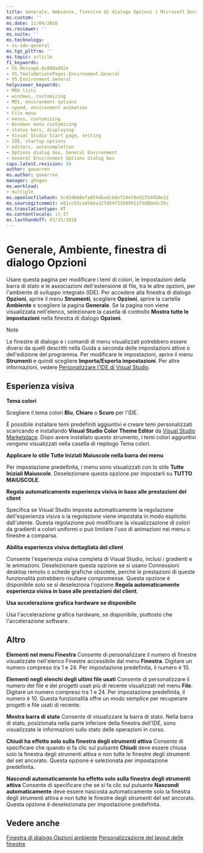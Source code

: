 ```yaml
---
title: Generale, Ambiente, finestra di dialogo Opzioni | Microsoft Docs
ms.custom: ''
ms.date: 11/04/2016
ms.reviewer: ''
ms.suite: ''
ms.technology:
- vs-ide-general
ms.tgt_pltfrm: ''
ms.topic: article
f1_keywords:
- VS.Message.0x800a002e
- VS.ToolsOptionsPages.Environment.General
- VS.Environment.General
helpviewer_keywords:
- MRU lists
- windows, customizing
- MDI, environment options
- speed, environment animation
- File menu
- menus, customizing
- Windows menu customizing
- status bars, displaying
- Visual Studio Start page, setting
- IDE, startup options
- editors, autocompletion
- Options dialog box, General Environment
- General Environment Options dialog box
caps.latest.revision: 34
author: gewarren
ms.author: gewarren
manager: ghogen
ms.workload:
- multiple
ms.openlocfilehash: 5c434b60efa054dbadcb8ef24470ed135d450e12
ms.sourcegitcommit: e01ccb5ca4504a327d54f33589911f5d8be9c35c
ms.translationtype: HT
ms.contentlocale: it-IT
ms.lasthandoff: 03/15/2018
---
```

# <a name="general-environment-options-dialog-box"></a>Generale, Ambiente, finestra di dialogo Opzioni

Usare questa pagina per modificare i temi di colori, le impostazioni della barra di stato e le associazioni dell'estensione di file, tra le altre opzioni, per l'ambiente di sviluppo integrato (IDE). Per accedere alla finestra di dialogo **Opzioni**, aprire il menu **Strumenti**, scegliere **Opzioni**, aprire la cartella **Ambiente** e scegliere la pagina **Generale**. Se la pagina non viene visualizzata nell'elenco, selezionare la casella di controllo **Mostra tutte le impostazioni** nella finestra di dialogo **Opzioni**.

> [!NOTE]
> Le finestre di dialogo e i comandi di menu visualizzati potrebbero essere diversi da quelli descritti nella Guida a seconda delle impostazioni attive o dell'edizione del programma. Per modificare le impostazioni, aprire il menu **Strumenti** e quindi scegliere **Importa/Esporta impostazioni**. Per altre informazioni, vedere [Personalizzare l'IDE di Visual Studio](../../ide/personalizing-the-visual-studio-ide.md).

## <a name="visual-experience"></a>Esperienza visiva

**Tema colori**

Scegliere il tema colori **Blu**, **Chiaro** o **Scuro** per l'IDE.

È possibile installare temi predefiniti aggiuntivi e creare temi personalizzati scaricando e installando **Visual Studio Color Theme Editor** da [Visual Studio Marketplace](https://marketplace.visualstudio.com/items?itemName=VisualStudioPlatformTeam.VisualStudio2017ColorThemeEditor). Dopo avere installato questo strumento, i temi colori aggiuntivi vengono visualizzati nella casella di riepilogo Tema colori.

**Applicare lo stile Tutte Iniziali Maiuscole nella barra dei menu**

Per impostazione predefinita, i menu sono visualizzati con lo stile **Tutte Iniziali Maiuscole**. Deselezionare questa opzione per impostarli su **TUTTO MAIUSCOLE**.

**Regola automaticamente esperienza visiva in base alle prestazioni del client**

Specifica se Visual Studio imposta automaticamente la regolazione dell'esperienza visiva o la regolazione viene impostata in modo esplicito dall'utente. Questa regolazione può modificare la visualizzazione di colori da gradienti a colori uniformi o può limitare l'uso di animazioni nei menu o finestre a comparsa.

**Abilita esperienza visiva dettagliata del client**

Consente l'esperienza visiva completa di Visual Studio, inclusi i gradienti e le animazioni. Deselezionare questa opzione se si usano Connessioni desktop remoto o schede grafiche obsolete, perché le prestazioni di queste funzionalità potrebbero risultare compromesse. Questa opzione è disponibile solo se si deseleziona l'opzione **Regola automaticamente esperienza visiva in base alle prestazioni del client**.

**Usa accelerazione grafica hardware se disponibile**

Usa l'accelerazione grafica hardware, se disponibile, piuttosto che l'accelerazione software.

## <a name="other"></a>Altro

**Elementi nel menu Finestra**  Consente di personalizzare il numero di finestre visualizzate nell'elenco Finestre accessibile dal menu **Finestra**. Digitare un numero compreso tra 1 e 24. Per impostazione predefinita, il numero è 10.

**Elementi negli elenchi degli ultimi file usati** Consente di personalizzare il numero dei file e dei progetti usati più di recente visualizzati nel menu **File**. Digitare un numero compreso tra 1 e 24. Per impostazione predefinita, il numero è 10. Questa funzionalità offre un modo semplice per recuperare progetti e file usati di recente.

**Mostra barra di stato** Consente di visualizzare la barra di stato. Nella barra di stato, posizionata nella parte inferiore della finestra dell'IDE, sono visualizzate le informazioni sullo stato delle operazioni in corso.

**Chiudi ha effetto solo sulla finestra degli strumenti attiva** Consente di specificare che quando si fa clic sul pulsante **Chiudi** deve essere chiusa solo la finestra degli strumenti attiva e non tutte le finestre degli strumenti del set ancorato. Questa opzione è selezionata per impostazione predefinita.

**Nascondi automaticamente ha effetto solo sulla finestra degli strumenti attiva** Consente di specificare che se si fa clic sul pulsante **Nascondi automaticamente** deve essere nascosta automaticamente solo la finestra degli strumenti attiva e non tutte le finestre degli strumenti del set ancorato. Questa opzione è deselezionata per impostazione predefinita.

## <a name="see-also"></a>Vedere anche

[Finestra di dialogo Opzioni ambiente](../../ide/reference/environment-options-dialog-box.md)
[Personalizzazione del layout delle finestre](../../ide/customizing-window-layouts-in-visual-studio.md)
